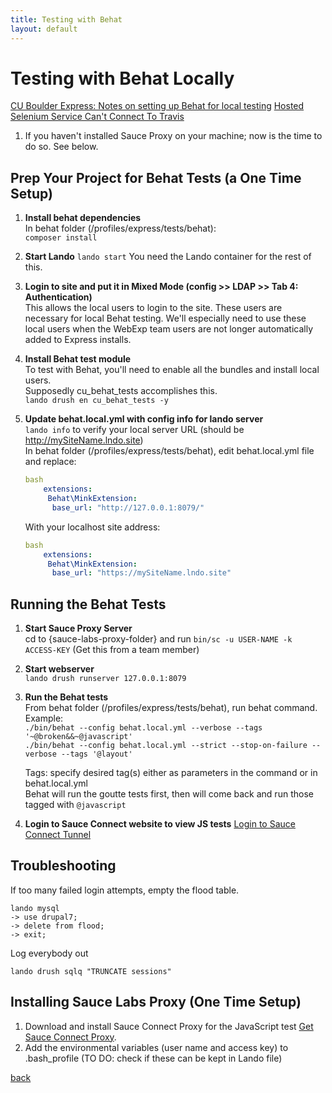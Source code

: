 ```yaml
---
title: Testing with Behat
layout: default
---
```


# Testing with Behat Locally

[CU Boulder Express: Notes on setting up Behat for local testing](https://github.com/CuBoulder/express/tree/dev/tests/behat)
[Hosted Selenium Service Can't Connect To Travis](https://github.com/CuBoulder/express/issues/3035)

1. If you haven't installed Sauce Proxy on your machine; now is the time to do so. See below.

## Prep Your Project for Behat Tests (a One Time Setup)

1. **Install behat dependencies** <br />
   In behat folder (/profiles/express/tests/behat): <br />
   `composer install`

1. **Start Lando** `lando start`
   You need the Lando container for the rest of this.

1. **Login to site and put it in Mixed Mode (config >> LDAP >> Tab 4: Authentication)** <br/>
   This allows the local users to login to the site. These users are necessary for local Behat testing. We'll especially need to use these local users when the WebExp team users are not longer automatically added to Express installs.

1. **Install Behat test module** <br/>
   To test with Behat, you'll need to enable all the bundles and install local users. <br />
   Supposedly cu_behat_tests accomplishes this. <br/>
   `lando drush en cu_behat_tests -y` <br />

1. **Update behat.local.yml with config info for lando server** <br />
   `lando info` to verify your local server URL (should be http://mySiteName.lndo.site)<br />
   In behat folder (/profiles/express/tests/behat), edit behat.local.yml file and replace:

      ```yml
      bash
          extensions:
           Behat\MinkExtension:
            base_url: "http://127.0.0.1:8079/"
      ```

      With your localhost site address:

      ```yml
      bash
          extensions:
           Behat\MinkExtension:
            base_url: "https://mySiteName.lndo.site"
      ```

## Running the Behat Tests

1. **Start Sauce Proxy Server** <br />
   cd to {sauce-labs-proxy-folder} and run `bin/sc -u USER-NAME -k ACCESS-KEY` (Get this from a team member)<br />

1. **Start webserver** <br />
   `lando drush runserver 127.0.0.1:8079`

1. **Run the Behat tests** <br />
   From behat folder (/profiles/express/tests/behat), run behat command.  <br />
   Example: <br />
   `./bin/behat --config behat.local.yml --verbose --tags '~@broken&&~@javascript'` <br />
   `./bin/behat --config behat.local.yml --strict --stop-on-failure --verbose --tags '@layout'`

   Tags: specify desired tag(s) either as parameters in the command or in behat.local.yml <br />
   Behat will run the goutte tests first, then will come back and run those tagged with `@javascript`

1. **Login to Sauce Connect website to view JS tests**
    [Login to Sauce Connect Tunnel](https://app.saucelabs.com/login) <br />


## Troubleshooting

If too many failed login attempts, empty the flood table.
```sh-session
lando mysql
-> use drupal7;
-> delete from flood;
-> exit;
```
Log everybody out
```sh-session
lando drush sqlq "TRUNCATE sessions"
```

## Installing Sauce Labs Proxy (One Time Setup)

1. Download and install Sauce Connect Proxy for the JavaScript test
   [Get Sauce Connect Proxy](https://wiki.saucelabs.com/display/DOCS/Sauce+Connect+Proxy).
1. Add the environmental variables (user name and access key) to .bash_profile (TO DO: check if these can be kept in Lando file)


[back](./)
